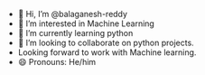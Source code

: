 - 👋 Hi, I’m @balaganesh-reddy
- 👀 I’m interested in Machine Learning
- 🌱 I’m currently learning python
- 💞️ I’m looking to collaborate on python projects.
- Looking forward to work with Machine learning.
- 😄 Pronouns: He/him

<!---
balaganesh-reddy/balaganesh-reddy is a ✨ special ✨ repository because its `README.md` (this file) appears on your GitHub profile.
You can click the Preview link to take a look at your changes.
--->
